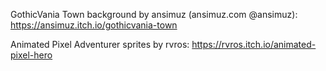 GothicVania Town background by ansimuz (ansimuz.com @ansimuz):
  https://ansimuz.itch.io/gothicvania-town

Animated Pixel Adventurer sprites by rvros:
  https://rvros.itch.io/animated-pixel-hero
